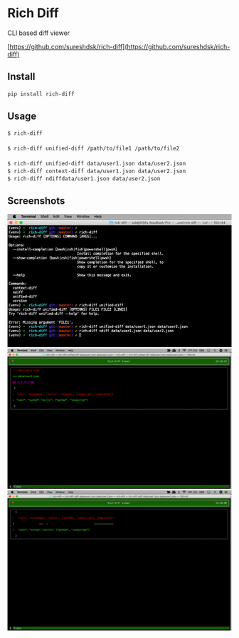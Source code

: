 # Rich Diff
CLI based diff viewer

[https://github.com/sureshdsk/rich-diff](https://github.com/sureshdsk/rich-diff)

## Install
```sh
pip install rich-diff
```

## Usage

```sh 
$ rich-diff

$ rich-diff unified-diff /path/to/file1 /path/to/file2

$ rich-diff unified-diff data/user1.json data/user2.json
$ rich-diff context-diff data/user1.json data/user2.json
$ rich-diff ndiffdata/user1.json data/user2.json
```

## Screenshots
![rich-diff commands](./screenshots/rich-diff1.png?raw=true)
![rich-diff commands](./screenshots/rich-diff2.png?raw=true)
![rich-diff commands](./screenshots/rich-diff3.png?raw=true)

